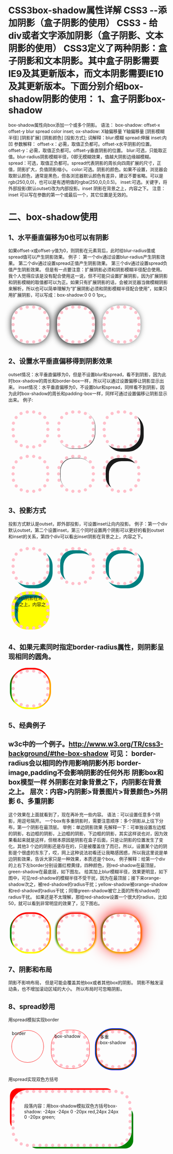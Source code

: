 CSS3box-shadow属性详解
CSS3 --添加阴影（盒子阴影的使用）
CSS3 - 给div或者文字添加阴影（盒子阴影、文本阴影的使用）
CSS3定义了两种阴影：盒子阴影和文本阴影。其中盒子阴影需要IE9及其更新版本，而文本阴影需要IE10及其更新版本。下面分别介绍box-shadow阴影的使用：
1、盒子阴影box-shadow
======================
box-shadow属性向box添加一个或多个阴影。
语法：
box-shadow: offset-x offset-y blur spread color inset;
ox-shadow: X轴偏移量 Y轴偏移量 [阴影模糊半径] [阴影扩展] [阴影颜色] [投影方式];
词解释：blur:模糊 spread:伸展 inset:内凹
参数解释：
offset-x：必需，取值正负都可。offset-x水平阴影的位置。
offset-y：必需，取值正负都可。offset-y垂直阴影的位置。
blur:可选，只能取正值。blur-radius阴影模糊半径，0即无模糊效果，值越大阴影边缘越模糊。
spread：可选，取值正负都可。spread代表阴影的周长向四周扩展的尺寸，正值，阴影扩大，负值阴影缩小。
color:可选。阴影的颜色。如果不设置，浏览器会取默认颜色，通常是黑色，但各浏览器默认颜色有差异，建议不要省略。可以是rgb(250,0,0)，也可以是有透明值的rgba(250,0,0,0.5)。
inset:可选。关键字，将外部投影(默认outset)改为内部投影。inset 阴影在背景之上，内容之下。
注意：inset 可以写在参数的第一个或最后一个，其它位置是无效的。

二、box-shadow使用
==================
1、水平垂直偏移为0也可以有阴影
-----------------------------
如果offset-x或offset-y值为0，则阴影在元素背后，此时给blur-radius值或spread值可以产生阴影效果。
例子：
第一个div通过设置blur-radius产生阴影效果。
第二个div通过设置spread正值产生阴影效果。
第三个div通过设置spread负值产生阴影效果。
但是有一点要注意：扩展阴影必须和阴影模糊半径配合使用。
我个人觉得应该是没有配合使用这一说，但不可能只设置扩展阴影，因为扩展阴影和阴影模糊的取值都可以为正。如果只有扩展阴影的话，会被浏览器当做模糊阴影来解析，所以也可以简单理解为“扩展阴影必须和阴影模糊半径配合使用”，如果只用扩展阴影，可以写成：box-shadow:0 0 0 1px;。
<style>
      div{
            width: 100px;
            height: 100px;
            margin:50px;
            border: 10px dotted red;
            display: inline-block;
    }
    .blur{
            box-shadow: 0 0  20px ;
            /*box-shadow: 0 0  20px green;*/ /*也可以自定义颜色*/
    }  
    .spread-positive{
            box-shadow: 0 0 20px 5px ;
            /* box-shadow: 0 0 20px 5px green;*/ /*也可以自定义颜色*/
    }
    .spread-negative{
            box-shadow: 0 0 20px -5px ;
            /* box-shadow: 0 0 20px -5px green;*/ /*也可以自定义颜色*/
    }
    </style>
</head>
<body>
    <div class="blur"></div>
    <div class="spread-positive"></div>
    <div class="spread-negative"></div>
</body>

2、设置水平垂直偏移得到阴影效果
------------------------------
outset情况：水平垂直偏移为0，但是不设置blur和spread，看不到阴影，因为此时box-shadow的周长和border-box一样，所以可以通过设置偏移让阴影显示出来。
inset情况：水平垂直偏移为0，不设置blur和spread，同样看不到阴影，因为此时box-shadow的周长和padding-box一样，同样可通过设置偏移让阴影显示出来。
例子:
<style type="text/css">
div{
    width: 100px;
    height: 100px;
    margin:50px;
    border: 10px dotted pink;
    display: inline-block;
}
.shadow0{box-shadow: 0 0;}  
.shadow1{box-shadow: 1px 1px;}
.shadow10{box-shadow: 10px 10px;}
.inset-shadow0{box-shadow: 0 0 inset;}  
.inset-shadow1{box-shadow: 1px 1px inset;}
.inset-shadow10{box-shadow: 10px 10px inset;}
</style>
<body>
    <div class="shadow0"></div>
    <div class="shadow1"></div>
    <div class="shadow10"></div>
    <div class="inset-shadow0"></div>
    <div class="inset-shadow1"></div>
    <div class="inset-shadow10"></div>
</body>

3、投影方式
------------
投影方式默认是outset，即外部投影，可设置inset让向内投影。
例子：第一个div默认outset，第二个设置inset，第三个同时设置两个阴影可以更好的看到outset和inset的关系，第四个div可以看出inset阴影在背景之上，内容之下。
<style type="text/css">
div{
    width: 100px;
    height: 100px;
    margin:50px;
    border: 10px dotted pink;
    display: inline-block;
    vertical-align: top;
} 
.outset{
    box-shadow: 10px 10px teal;
}
.inset{
    box-shadow: 10px 10px teal inset;    
}
.double{
    box-shadow: 10px 10px teal inset,10px 10px teal;
}
.bg{
    background-color: yellow;
}
</style>
<body>
    <div class="outset"></div>
    <div class="inset"></div>
    <div class="double"></div>
    <div class="inset bg">inset阴影在背景之上，内容之下</div>
</body>

4、如果元素同时指定border-radius属性，则阴影呈现相同的圆角。
----------------------------------------------------------
<style type="text/css">
 div{
 width: 100px;
    height: 100px;
    margin:50px;
    border: 10px dotted pink;
    display: inline-block;
    border-radius: 50px;
 }
.shadow{
    box-shadow: 0 0  10px 10px green;
}
</style>
<body>
<div class="shadow"></div>
</body>

5、经典例子
------------
w3c中的一个例子。http://www.w3.org/TR/css3-background/#the-box-shadow
可见：
border-radius会以相同的作用影响阴影外形
border-image,padding不会影响阴影的任何外形
阴影box和box模型一样
外阴影在对象背景之下，内阴影在背景之上。
层次：内容>内阴影>背景图片>背景颜色>外阴影
6、多重阴影
-----------
这个效果在上面就看到了，现在再补充一些内容。
语法：可以设置任意多个阴影，用逗号隔开。
一个box有多重阴影时，需要注意顺序：多个阴影从上往下分布，第一个阴影在最顶层。
举例：单边阴影效果
先解释一下：可单独设置左边框的阴影，右边框的阴影，上边框的阴影，下边框的阴影，其实这样说也对，因为效果看起来就是这样，但根本原因是阴影在盒子后面，只是让阴影的位置发生了变化，其他3 个边的阴影还是存在的，只是被覆盖住了而已，所以，设置某个边的阴影是个很虚的东东了，哎，网上这种说法初看还让我略感困惑，所以我这里说是单边阴影效果，告诉大家只是一种效果，本质还是个box。
例子解释：给第一个div的上右下左border分别设置红橙黄绿，四种颜色，则red-shadow在最顶层，green-shadow在最底层，如下图左。
给其加上blur模糊半径，效果更明显，如下图中，可见red-shadow的模糊半径不受干扰，因为在最顶层；接下来orange-shadow次之，被red-shadow的radius干扰；yellow-shadow被orange-shadow和red-shadow的radius干扰；同理green-shadow被它上面的所有shadow的radius干扰。
如果还是不太理解，那给red-shadow设置一个很大的radius，比如50，就可以看到非常明显的效果了，见下图右。
<style type="text/css">
div{
    width: 100px;
    height: 100px;
    margin:50px;
    display: inline-block;
    border: 10px dotted pink;
}
.shadow{
    box-shadow: 0 -5px red,
    5px 0 orange,
    0 5px yellow,
    -5px 0 green;
}
.blur-shadow{
    box-shadow: 0 -5px 5px red,
    5px 0 5px orange,
    0 5px 5px yellow,
    -5px 0 5px green;
}
.big-redShadow{
    box-shadow: 0 -5px 50px red,
    5px 0 5px orange,
    0 5px 5px yellow,
    -5px 0 5px green;
}
</style>
<body>
    <div class="shadow"></div>
    <div class="blur-shadow"></div>
    <div class="big-redShadow"></div>
</body>

7、阴影和布局
-------------
阴影不影响布局， 但是可能会覆盖其他box或者其他box的阴影。
阴影不触发滚动条，也不增加滚动区域的大小。
所以布局时可忽略阴影。

8、spread妙用
--------------
用spread模拟实现border
<style type="text/css">
div{
    width: 100px;
    height: 100px;
    display: inline-block;
    margin:10px;
    vertical-align: top;
}
.border{
    border:1px solid red;
}
.spread{
    box-shadow: 0 0 0 1px red;
}
.muli-border{
    box-shadow: 0 0 0 2px red,0 0 0 4px green,0 0 0 6px blue;
}
</style>
<body>
    <div class="border">border</div>
    <div class="spread">box-shadow</div>
    <div class="muli-border">多重<br/>box-shadow</div>

用spread实现双色方括号
<style type="text/css">
.decorator {
width: 300px;
height: 100px;
padding: 30px;
box-shadow: -30px -30px 0 -25px red,30px 30px  0 -25px green; 
}
</style>
<body>
<div class="decorator">段落内容：用box-shadow模拟双色方括号box-shadow: -24px -24px 0 -20px red,24px 24px  0 -20px green; </div>
</body>